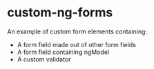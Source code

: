 # custom-ng-forms

An example of custom form elements containing:

* A form field made out of other form fields
* A form field containing ngModel
* A custom validator

